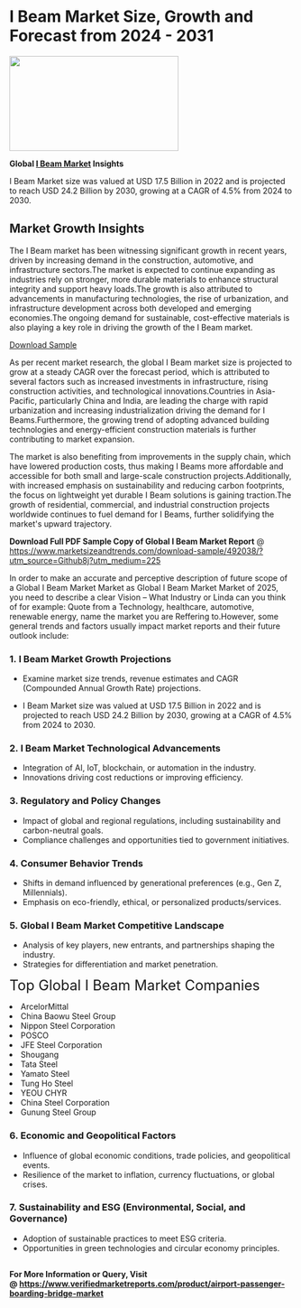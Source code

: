 <H1>I Beam Market Size, Growth and Forecast from 2024 - 2031</H1><img class="aligncenter size-medium wp-image-584254" src="https://thirdeyenews.in/wp-content/uploads/2024/09/Global-Market-Research-300x168.jpeg" alt="" width="300" height="168" /><p><strong>Global&nbsp;<a href="https://www.marketsizeandtrends.com/download-sample/492038/?utm_source=Github8j?utm_medium=225">I Beam Market</a> Insights</strong></p><p>I Beam Market size was valued at USD 17.5 Billion in 2022 and is projected to reach USD 24.2 Billion by 2030, growing at a CAGR of 4.5% from 2024 to 2030.</p><p><h2>Market Growth Insights</h2> <p>The I Beam market has been witnessing significant growth in recent years, driven by increasing demand in the construction, automotive, and infrastructure sectors.The market is expected to continue expanding as industries rely on stronger, more durable materials to enhance structural integrity and support heavy loads.The growth is also attributed to advancements in manufacturing technologies, the rise of urbanization, and infrastructure development across both developed and emerging economies.The ongoing demand for sustainable, cost-effective materials is also playing a key role in driving the growth of the I Beam market.</p> <p><a href="#">Download Sample</a></p> <p>As per recent market research, the global I Beam market size is projected to grow at a steady CAGR over the forecast period, which is attributed to several factors such as increased investments in infrastructure, rising construction activities, and technological innovations.Countries in Asia-Pacific, particularly China and India, are leading the charge with rapid urbanization and increasing industrialization driving the demand for I Beams.Furthermore, the growing trend of adopting advanced building technologies and energy-efficient construction materials is further contributing to market expansion.</p> <p>The market is also benefiting from improvements in the supply chain, which have lowered production costs, thus making I Beams more affordable and accessible for both small and large-scale construction projects.Additionally, with increased emphasis on sustainability and reducing carbon footprints, the focus on lightweight yet durable I Beam solutions is gaining traction.The growth of residential, commercial, and industrial construction projects worldwide continues to fuel demand for I Beams, further solidifying the market's upward trajectory.</p> <p></p><p><span class=""><strong>Download Full PDF Sample Copy of Global I Beam Market Report</strong> @ <a href="https://www.marketsizeandtrends.com/download-sample/492038/?utm_source=Github8j?utm_medium=225" target="_blank">https://www.marketsizeandtrends.com/download-sample/492038/?utm_source=Github8j?utm_medium=225</a></span></p><p>In order to make an accurate and perceptive description of future scope of a Global&nbsp;I Beam Market Market as Global&nbsp;I Beam Market Market of 2025, you need to describe a clear Vision &ndash; What Industry or Linda can you think of for example: Quote from a Technology, healthcare, automotive, renewable energy, name the market you are Reffering to.However, some general trends and factors usually impact market reports and their future outlook include:</p><h3>1.&nbsp;<strong>I Beam Market Growth Projections</strong></h3><ul><li>Examine market size trends, revenue estimates and CAGR (Compounded Annual Growth Rate) projections.</li><li><p>I Beam Market size was valued at USD 17.5 Billion in 2022 and is projected to reach USD 24.2 Billion by 2030, growing at a CAGR of 4.5% from 2024 to 2030.</p></li></ul><h3>2.&nbsp;<strong>I Beam Market Technological Advancements</strong></h3><ul><li>Integration of AI, IoT, blockchain, or automation in the industry.</li><li>Innovations driving cost reductions or improving efficiency.</li></ul><h3>3.&nbsp;<strong>Regulatory and Policy Changes</strong></h3><ul><li>Impact of global and regional regulations, including sustainability and carbon-neutral goals.</li><li>Compliance challenges and opportunities tied to government initiatives.</li></ul><h3>4.&nbsp;<strong>Consumer Behavior Trends</strong></h3><ul><li>Shifts in demand influenced by generational preferences (e.g., Gen Z, Millennials).</li><li>Emphasis on eco-friendly, ethical, or personalized products/services.</li></ul><h3>5.&nbsp;<strong>Global I Beam Market Competitive Landscape</strong></h3><ul><li>Analysis of key players, new entrants, and partnerships shaping the industry.</li><li>Strategies for differentiation and market penetration.</li></ul><p data-pm-slice="1 1 []"><span style="color: inherit; font-family: inherit; font-size: 25px;">Top Global I Beam Market Companies</span></p><div class="" data-test-id=""><p><li>ArcelorMittal</li><li> China Baowu Steel Group</li><li> Nippon Steel Corporation</li><li> POSCO</li><li> JFE Steel Corporation</li><li> Shougang</li><li> Tata Steel</li><li> Yamato Steel</li><li> Tung Ho Steel</li><li> YEOU CHYR</li><li> China Steel Corporation</li><li> Gunung Steel Group</li></p></div><h3>6.&nbsp;<strong>Economic and Geopolitical Factors</strong></h3><ul><li>Influence of global economic conditions, trade policies, and geopolitical events.</li><li>Resilience of the market to inflation, currency fluctuations, or global crises.</li></ul><h3>7.&nbsp;<strong>Sustainability and ESG (Environmental, Social, and Governance)</strong></h3><ul><li>Adoption of sustainable practices to meet ESG criteria.</li><li>Opportunities in green technologies and circular economy principles.</li></ul><h2><strong style="font-size: 14px;">For More Information or Query, Visit @&nbsp;</strong><a style="background-color: #ffffff; font-size: 14px;" href="https://www.marketsizeandtrends.com/report/i-beam-market/" target="_blank">https://www.verifiedmarketreports.com/product/airport-passenger-boarding-bridge-market</a></h2>